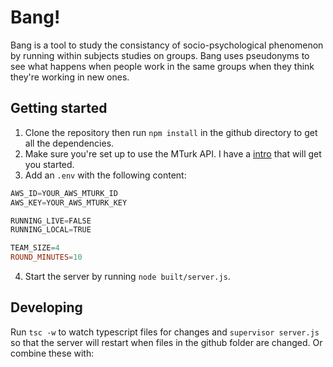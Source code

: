 # Bang!

Bang is a tool to study the consistancy of socio-psychological phenomenon by running within subjects studies on groups. Bang uses pseudonyms to see what happens when people work in the same groups when they think they're working in new ones.

## Getting started

1. Clone the repository then run `npm install` in the github directory to get all the dependencies.
2. Make sure you're set up to use the MTurk API. I have a [intro](https://glitch.com/edit/#!/mturk) that will get you started.
3. Add an `.env` with the following content:

  ```PowerShell
  AWS_ID=YOUR_AWS_MTURK_ID
  AWS_KEY=YOUR_AWS_MTURK_KEY

  RUNNING_LIVE=FALSE
  RUNNING_LOCAL=TRUE

  TEAM_SIZE=4
  ROUND_MINUTES=10
  ```

4. Start the server by running `node built/server.js`.

## Developing

Run `tsc -w` to watch typescript files for changes and `supervisor server.js` so that the server will restart when files in the github folder are changed. Or combine these with:

